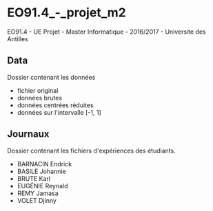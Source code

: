 # EO91.4_-_projet_m2
EO91.4 - UE Projet - Master Informatique - 2016/2017 - Universite des Antilles

## Data
Dossier contenant les données
* fichier original
* données brutes
* données centrées réduites
* données sur l'intervalle [-1, 1]

## Journaux
Dossier contenant les fichiers d'expériences des étudiants.
* BARNACIN Endrick
* BASILE Johannie
* BRUTE Karl
* EUGÉNIE Reynald
* REMY Jamasa
* VOLET Djinny
